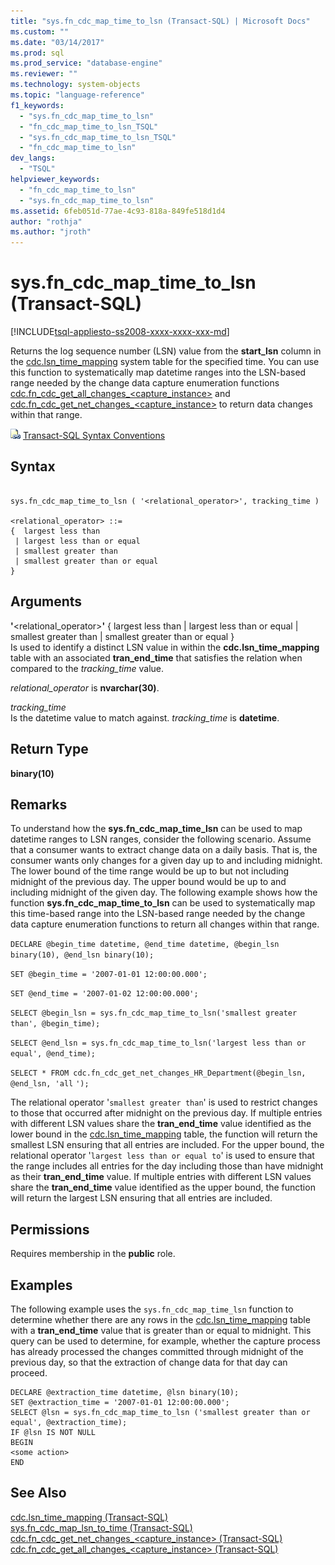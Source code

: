 ```yaml
---
title: "sys.fn_cdc_map_time_to_lsn (Transact-SQL) | Microsoft Docs"
ms.custom: ""
ms.date: "03/14/2017"
ms.prod: sql
ms.prod_service: "database-engine"
ms.reviewer: ""
ms.technology: system-objects
ms.topic: "language-reference"
f1_keywords: 
  - "sys.fn_cdc_map_time_to_lsn"
  - "fn_cdc_map_time_to_lsn_TSQL"
  - "sys.fn_cdc_map_time_to_lsn_TSQL"
  - "fn_cdc_map_time_to_lsn"
dev_langs: 
  - "TSQL"
helpviewer_keywords: 
  - "fn_cdc_map_time_to_lsn"
  - "sys.fn_cdc_map_time_to_lsn"
ms.assetid: 6feb051d-77ae-4c93-818a-849fe518d1d4
author: "rothja"
ms.author: "jroth"
---
```

# sys.fn_cdc_map_time_to_lsn (Transact-SQL)
[!INCLUDE[tsql-appliesto-ss2008-xxxx-xxxx-xxx-md](../../includes/tsql-appliesto-ss2008-xxxx-xxxx-xxx-md.md)]

  Returns the log sequence number (LSN) value from the **start_lsn** column in the [cdc.lsn_time_mapping](../../relational-databases/system-tables/cdc-lsn-time-mapping-transact-sql.md) system table for the specified time. You can use this function to systematically map datetime ranges into the LSN-based range needed by the change data capture enumeration functions [cdc.fn_cdc_get_all_changes_<capture_instance>](../../relational-databases/system-functions/cdc-fn-cdc-get-all-changes-capture-instance-transact-sql.md) and [cdc.fn_cdc_get_net_changes_<capture_instance>](../../relational-databases/system-functions/cdc-fn-cdc-get-net-changes-capture-instance-transact-sql.md) to return data changes within that range.  
  
 ![Topic link icon](../../database-engine/configure-windows/media/topic-link.gif "Topic link icon") [Transact-SQL Syntax Conventions](../../t-sql/language-elements/transact-sql-syntax-conventions-transact-sql.md)  
  
## Syntax  
  
```  
  
sys.fn_cdc_map_time_to_lsn ( '<relational_operator>', tracking_time )  
  
<relational_operator> ::=  
{  largest less than  
 | largest less than or equal  
 | smallest greater than  
 | smallest greater than or equal  
}  
```  
  
## Arguments  
 **'**<relational_operator>**'** { largest less than | largest less than or equal | smallest greater than | smallest greater than or equal }  
 Is used to identify a distinct LSN value in within the **cdc.lsn_time_mapping** table with an associated **tran_end_time** that satisfies the relation when compared to the *tracking_time* value.  
  
 *relational_operator* is **nvarchar(30)**.  
  
 *tracking_time*  
 Is the datetime value to match against. *tracking_time* is **datetime**.  
  
## Return Type  
 **binary(10)**  
  
## Remarks  
 To understand how the **sys.fn_cdc_map_time_lsn** can be used to map datetime ranges to LSN ranges, consider the following scenario. Assume that a consumer wants to extract change data on a daily basis. That is, the consumer wants only changes for a given day up to and including midnight. The lower bound of the time range would be up to but not including midnight of the previous day. The upper bound would be up to and including midnight of the given day. The following example shows how the function **sys.fn_cdc_map_time_to_lsn** can be used to systematically map this time-based range into the LSN-based range needed by the change data capture enumeration functions to return all changes within that range.  
  
 `DECLARE @begin_time datetime, @end_time datetime, @begin_lsn binary(10), @end_lsn binary(10);`  
  
 `SET @begin_time = '2007-01-01 12:00:00.000';`  
  
 `SET @end_time = '2007-01-02 12:00:00.000';`  
  
 `SELECT @begin_lsn = sys.fn_cdc_map_time_to_lsn('smallest greater than', @begin_time);`  
  
 `SELECT @end_lsn = sys.fn_cdc_map_time_to_lsn('largest less than or equal', @end_time);`  
  
 `SELECT * FROM cdc.fn_cdc_get_net_changes_HR_Department(@begin_lsn, @end_lsn, 'all` `');`  
  
 The relational operator '`smallest greater than`' is used to restrict changes to those that occurred after midnight on the previous day. If multiple entries with different LSN values share the **tran_end_time** value identified as the lower bound in the [cdc.lsn_time_mapping](../../relational-databases/system-tables/cdc-lsn-time-mapping-transact-sql.md) table, the function will return the smallest LSN ensuring that all entries are included. For the upper bound, the relational operator '`largest less than or equal to`' is used to ensure that the range includes all entries for the day including those than have midnight as their **tran_end_time** value. If multiple entries with different LSN values share the **tran_end_time** value identified as the upper bound, the function will return the largest LSN ensuring that all entries are included.  
  
## Permissions  
 Requires membership in the **public** role.  
  
## Examples  
 The following example uses the `sys.fn_cdc_map_time_lsn` function to determine whether there are any rows in the [cdc.lsn_time_mapping](../../relational-databases/system-tables/cdc-lsn-time-mapping-transact-sql.md) table with a **tran_end_time** value that is greater than or equal to midnight. This query can be used to determine, for example, whether the capture process has already processed the changes committed through midnight of the previous day, so that the extraction of change data for that day can proceed.  
  
```  
DECLARE @extraction_time datetime, @lsn binary(10);  
SET @extraction_time = '2007-01-01 12:00:00.000';  
SELECT @lsn = sys.fn_cdc_map_time_to_lsn ('smallest greater than or equal', @extraction_time);  
IF @lsn IS NOT NULL  
BEGIN  
<some action>  
END  
```  
  
## See Also  
 [cdc.lsn_time_mapping &#40;Transact-SQL&#41;](../../relational-databases/system-tables/cdc-lsn-time-mapping-transact-sql.md)   
 [sys.fn_cdc_map_lsn_to_time &#40;Transact-SQL&#41;](../../relational-databases/system-functions/sys-fn-cdc-map-lsn-to-time-transact-sql.md)   
 [cdc.fn_cdc_get_net_changes_&#60;capture_instance&#62; &#40;Transact-SQL&#41;](../../relational-databases/system-functions/cdc-fn-cdc-get-net-changes-capture-instance-transact-sql.md)   
 [cdc.fn_cdc_get_all_changes_&#60;capture_instance&#62;  &#40;Transact-SQL&#41;](../../relational-databases/system-functions/cdc-fn-cdc-get-all-changes-capture-instance-transact-sql.md)  
  
  
